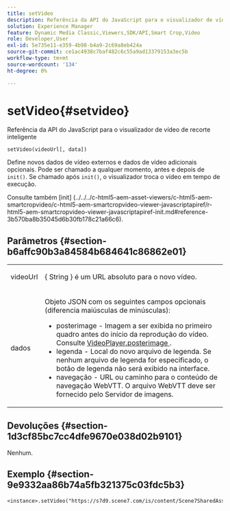 ```yaml
---
title: setVideo
description: Referência da API do JavaScript para o visualizador de vídeo de recorte inteligente
solution: Experience Manager
feature: Dynamic Media Classic,Viewers,SDK/API,Smart Crop,Video
role: Developer,User
exl-id: 5e735e11-e359-4b98-b4a9-2c69a8eb424a
source-git-commit: ce1ac4938c7baf482c6c55a9ad13379153a3ec5b
workflow-type: tm+mt
source-wordcount: '134'
ht-degree: 0%

---
```


# setVideo{#setvideo}

Referência da API do JavaScript para o visualizador de vídeo de recorte inteligente

`setVideo(videoUrl[, data])`

Define novos dados de vídeo externos e dados de vídeo adicionais opcionais. Pode ser chamado a qualquer momento, antes e depois de `init()`. Se chamado após `init()`, o visualizador troca o vídeo em tempo de execução.

Consulte também [init]
(../../../c-html5-aem-asset-viewers/c-html5-aem-smartcropvideo/c-html5-aem-smartcropvideo-viewer-javascriptapiref/r-html5-aem-smartcropvideo-viewer-javascriptapiref-init.md#reference-3b570ba8b35045d6b30fb178c21a66c6).

## Parâmetros {#section-b6affc90b3a84584b684641c86862e01}

<table id="table_896DFF34A68A403DB93A6D597461A573"> 
 <tbody> 
  <tr> 
   <td colname="col1"> <p> <span class="codeph"> videoUrl </span> </p> </td> 
   <td colname="col2"> <p>{ <span class="codeph"> String </span>} é um URL absoluto para o novo vídeo. </p> </td> 
  </tr> 
  <tr> 
   <td colname="col1"> <p> <span class="codeph"> dados </span> </p> </td> 
   <td colname="col2"> <p>Objeto JSON <span class="codeph"> </span> com os seguintes campos opcionais (diferencia maiúsculas de minúsculas): </p> <p> 
     <ul id="ul_26121393BC7145FF8A43C05ACCBEFF36"> 
      <li id="li_DA50E073F3D4460CBC34243A2CBCC895"> <span class="codeph"> posterimage </span> - Imagem a ser exibida no primeiro quadro antes do início da reprodução do vídeo. Consulte <a href="../../../c-html5-s7-aem-asset-viewers/c-html5-video-reference/c-html5-video-cmdref/r-html5-video-viewer-conf-attrib-videoplayer-posterimage.md#reference-9739abeeb9f64c02b5d2f7a0d1706103" format="dita" scope="local"> VideoPlayer.posterimage </a>. </li> 
      <li id="li_4659E82D38EB4438AAA04FDEAF21B087"> <span class="codeph"> legenda </span> - Local do novo arquivo de legenda. Se nenhum arquivo de legenda for especificado, o botão de legenda não será exibido na interface. </li> 
      <li id="li_A43A1BAB6B0F4A7981F71408F08F07D1"> <span class="codeph"> navegação </span> - URL ou caminho para o conteúdo de navegação WebVTT. O arquivo WebVTT deve ser fornecido pelo Servidor de imagens. </li> 
     </ul> </p> </td> 
  </tr> 
 </tbody> 
</table>

## Devoluções {#section-1d3cf85bc7cc4dfe9670e038d02b9101}

Nenhum.


## Exemplo {#section-9e9332aa86b74a5fb321375c03fdc5b3}

```
<instance>.setVideo("https://s7d9.scene7.com/is/content/Scene7SharedAssets/Glacier_Climber_MP4")
```

